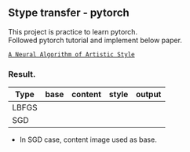 ## Stype transfer - pytorch   
This project is practice to learn pytorch.  
Followed pytorch tutorial and implement below paper.  

[`A Neural Algorithm of Artistic Style`](https://arxiv.org/pdf/1508.06576v2.pdf)
  
  
### Result.

Type|base|content|style|output
|----|----|----|----|----|
LBFGS||||
SGD||||

- In SGD case, content image used as base.
